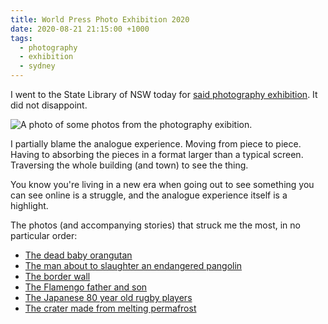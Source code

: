 ```yaml
---
title: World Press Photo Exhibition 2020
date: 2020-08-21 21:15:00 +1000
tags:
  - photography
  - exhibition
  - sydney
---
```


I went to the State Library of NSW today for [said photography exhibition](https://www.sl.nsw.gov.au/exhibitions/world-press-photo-exhibition-2020). It did not disappoint.

![A photo of some photos from the photography exibition.](https://ik.imagekit.io/dw/notes/world-press-photo-exhibition-2020/world-press-photo-exhibition-2020-a.jpeg)

I partially blame the analogue experience. Moving from piece to piece. Having to absorbing the pieces in a format larger than a typical screen. Traversing the whole building (and town) to see the thing.

You know you're living in a new era when going out to see something you can see online is a struggle, and the analogue experience itself is a highlight.

The photos (and accompanying stories) that struck me the most, in no particular order:

- [The dead baby orangutan](https://www.worldpressphoto.org/collection/photo/2020/39641/1/Alain-Schroeder-NA)
- [The man about to slaughter an endangered pangolin](https://www.worldpressphoto.org/collection/photo/2020/39645/9/Brent-Stirton-NAS-IJ)
- [The border wall](https://www.worldpressphoto.org/collection/photo/2020/39639/1/Alejandro-Prieto)
- [The Flamengo father and son](https://www.worldpressphoto.org/collection/photo/2020/39655/1/Silvia-Izquierdo)
- [The Japanese 80 year old rugby players](https://www.worldpressphoto.org/collection/photo/2020/39657/1/Kim-Kyung-Hoon)
- [The crater made from melting permafrost](https://www.worldpressphoto.org/collection/photo/2020/39625/1/Katie-Orlinsky)
